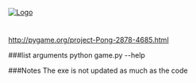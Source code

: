 [![Logo](http://i.imgur.com/FGIpYW6.png)](http://i.imgur.com)
#
http://pygame.org/project-Pong-2878-4685.html

###list arguments
    python game.py --help

###Notes
The exe is not updated as much as the code

